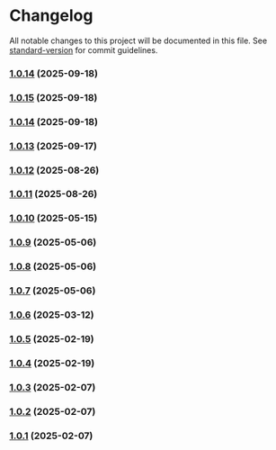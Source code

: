 # Changelog

All notable changes to this project will be documented in this file. See [standard-version](https://github.com/conventional-changelog/standard-version) for commit guidelines.

### [1.0.14](https://github.com/ulfsri/neris-nodejs-client/compare/v1.0.13...v1.0.14) (2025-09-18)

### [1.0.15](https://github.com/ulfsri/neris-nodejs-client/compare/v1.0.14...v1.0.15) (2025-09-18)

### [1.0.14](https://github.com/ulfsri/neris-nodejs-client/compare/v1.0.13...v1.0.14) (2025-09-18)

### [1.0.13](https://github.com/ulfsri/neris-nodejs-client/compare/v1.0.12...v1.0.13) (2025-09-17)

### [1.0.12](https://github.com/ulfsri/neris-nodejs-client/compare/v1.0.11...v1.0.12) (2025-08-26)

### [1.0.11](https://github.com/ulfsri/neris-nodejs-client/compare/v1.0.10...v1.0.11) (2025-08-26)

### [1.0.10](https://github.com/ulfsri/neris-nodejs-client/compare/v1.0.9...v1.0.10) (2025-05-15)

### [1.0.9](https://github.com/ulfsri/neris-nodejs-client/compare/v1.0.7...v1.0.9) (2025-05-06)

### [1.0.8](https://github.com/ulfsri/neris-nodejs-client/compare/v1.0.7...v1.0.8) (2025-05-06)

### [1.0.7](https://github.com/ulfsri/neris-nodejs-client/compare/v1.0.5...v1.0.7) (2025-05-06)

### [1.0.6](https://github.com/ulfsri/neris-nodejs-client/compare/v1.0.5...v1.0.6) (2025-03-12)

### [1.0.5](https://github.com/ulfsri/neris-nodejs-client/compare/v1.0.4...v1.0.5) (2025-02-19)

### [1.0.4](https://github.com/ulfsri/neris-nodejs-client/compare/v1.0.0...v1.0.4) (2025-02-19)

### [1.0.3](https://github.com/ulfsri/neris-nodejs-client/compare/v1.0.2...v1.0.3) (2025-02-07)

### [1.0.2](https://github.com/ulfsri/neris-nodejs-client/compare/v1.0.1...v1.0.2) (2025-02-07)

### [1.0.1](https://github.com/ulfsri/neris-nodejs-client/compare/v1.0.0...v1.0.1) (2025-02-07)
